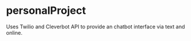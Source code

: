 # personalProject
Uses Twilio and Cleverbot API to provide an chatbot interface via text and online.
